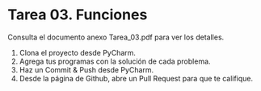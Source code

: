 # Tarea 03. Funciones


Consulta el documento anexo Tarea_03.pdf para ver los detalles.


1. Clona el proyecto desde PyCharm.
2. Agrega tus programas con la solución de cada problema.
3. Haz un Commit & Push desde PyCharm.
4. Desde la página de Github, abre un Pull Request para que te califique.
